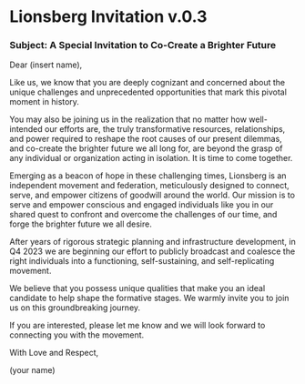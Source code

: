 # Lionsberg Invitation v.0.3

### **Subject: A Special Invitation to Co-Create a Brighter Future** 

Dear (insert name), 

Like us, we know that you are deeply cognizant and concerned about the unique challenges and unprecedented opportunities that mark this pivotal moment in history.

You may also be joining us in the realization that no matter how well-intended our efforts are, the truly transformative resources, relationships, and power required to reshape the root causes of our present dilemmas, and co-create the brighter future we all long for, are beyond the grasp of any individual or organization acting in isolation. It is time to come together. 

Emerging as a beacon of hope in these challenging times, Lionsberg is an independent movement and federation, meticulously designed to connect, serve, and empower citizens of goodwill around the world. Our mission is to serve and empower conscious and engaged individuals like you in our shared quest to confront and overcome the challenges of our time, and forge the brighter future we all desire. 

After years of rigorous strategic planning and infrastructure development, in Q4 2023 we are beginning our effort to publicly broadcast and coalesce the right individuals into a functioning, self-sustaining, and self-replicating movement. 

We believe that you possess unique qualities that make you an ideal candidate to help shape the formative stages. We warmly invite you to join us on this groundbreaking journey. 

If you are interested, please let me know and we will look forward to connecting you with the movement. 

With Love and Respect, 

(your name)


